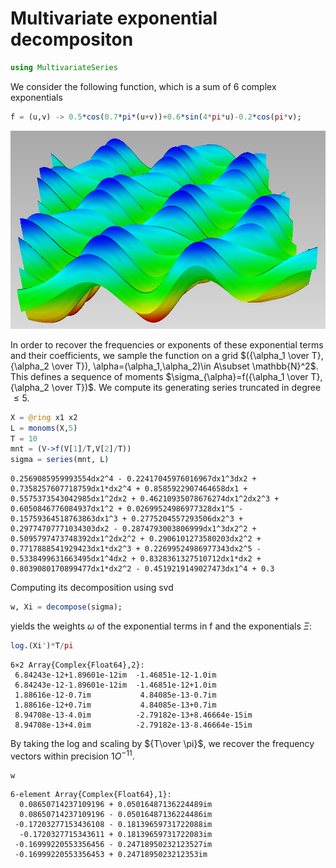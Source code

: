 
# Multivariate exponential decompositon


```julia
using MultivariateSeries
```

We consider the following function, which is a sum of 6 complex exponentials 


```julia
f = (u,v) -> 0.5*cos(0.7*pi*(u+v))+0.6*sin(4*pi*u)-0.2*cos(pi*v);
```

![waves](waves.png)

In order to recover the frequencies or exponents of these exponential terms and their coefficients, we sample the function on a grid $({\alpha_1 \over T}, {\alpha_2 \over T}), \alpha=(\alpha_1,\alpha_2)\in A\subset \mathbb{N}^2$. This defines a sequence of moments $\sigma_{\alpha}=f({\alpha_1 \over T}, {\alpha_2 \over T})$. We compute its generating series truncated in degree $\leq 5$.


```julia
X = @ring x1 x2
L = monoms(X,5)
T = 10
mnt = (V->f(V[1]/T,V[2]/T))
sigma = series(mnt, L)
```




    0.2569085959993554dx2^4 - 0.22417045976016967dx1^3dx2 + 0.7358257607718759dx1*dx2^4 + 0.8585922907464658dx1 + 0.5575373543042985dx1^2dx2 + 0.46210935078676274dx1^2dx2^3 + 0.6050846776084937dx1^2 + 0.02699524986977328dx1^5 - 0.15759364518763863dx1^3 + 0.2775204557293506dx2^3 + 0.29774707771034303dx2 - 0.2874793003806999dx1^3dx2^2 + 0.5095797473748392dx1^2dx2^2 + 0.2906101273580203dx2^2 + 0.7717888541929423dx1*dx2^3 + 0.22699524986977343dx2^5 - 0.5338499631663495dx1^4dx2 + 0.8328361327510712dx1*dx2 + 0.8039080170899477dx1*dx2^2 - 0.4519219149027473dx1^4 + 0.3



Computing its decomposition using svd


```julia
w, Xi = decompose(sigma);
```

yields the weights $\omega$ of the exponential terms in f and the exponentials $\Xi$:


```julia
log.(Xi')*T/pi
```




    6×2 Array{Complex{Float64},2}:
     6.84243e-12+1.89601e-12im  -1.46851e-12-1.0im        
     6.84243e-12-1.89601e-12im  -1.46851e-12+1.0im        
     1.88616e-12-0.7im           4.84085e-13-0.7im        
     1.88616e-12+0.7im           4.84085e-13+0.7im        
     8.94708e-13-4.0im          -2.79182e-13+8.46664e-15im
     8.94708e-13+4.0im          -2.79182e-13-8.46664e-15im



By taking the log and scaling by ${T\over \pi}$, we recover the frequency vectors within precision $1O^{-11}$. 


```julia
w
```




    6-element Array{Complex{Float64},1}:
      0.08650714237109196 + 0.05016487136224489im
      0.08650714237109196 - 0.05016487136224486im
     -0.17203277153436108 - 0.18139659731722088im
      -0.1720327715343611 + 0.18139659731722083im
     -0.16999220553356456 - 0.24718950232123527im
     -0.16999220553356453 + 0.2471895023212353im 


